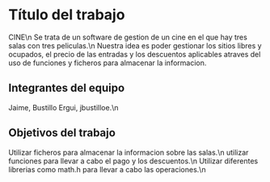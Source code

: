 # Título del trabajo
CINE\n
Se trata de un software de gestion de un cine en el que hay tres salas con tres peliculas.\n
Nuestra idea es poder gestionar los sitios libres y ocupados, el precio de las entradas y los descuentos aplicables atraves del uso de funciones y ficheros para almacenar la informacion.
## Integrantes del equipo

Jaime, Bustillo Ergui, jbustilloe.\n


## Objetivos del trabajo
Utilizar ficheros para almacenar la informacion sobre las salas.\n
utilizar funciones para llevar a cabo el pago y los descuentos.\n
Utilizar diferentes librerias como math.h para llevar a cabo las operaciones.\n
